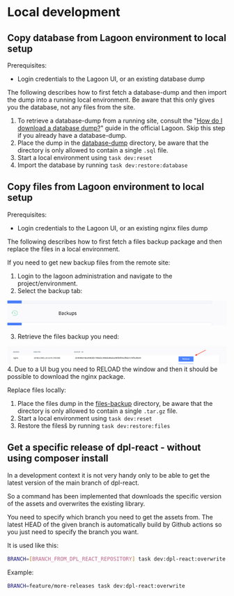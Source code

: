 # Local development

## Copy database from Lagoon environment to local setup

Prerequisites:

* Login credentials to the Lagoon UI, or an existing database dump

The following describes how to first fetch a database-dump and then import the
dump into a running local environment. Be aware that this only gives you the
database, not any files from the site.

1. To retrieve a database-dump from a running site, consult the
   "[How do I download a database dump?](https://docs.lagoon.sh/lagoon/resources/tutorials-and-webinars#how-do-i-download-a-database-dump)"
   guide in the official Lagoon. Skip this step if you already have a
   database-dump.
2. Place the dump in the [database-dump](../database-dump) directory, be aware
   that the directory is only allowed to contain a single `.sql` file.
3. Start a local environment using `task dev:reset`
4. Import the database by running `task dev:restore:database`

## Copy files from Lagoon environment to local setup

Prerequisites:

* Login credentials to the Lagoon UI, or an existing nginx files dump

The following describes how to first fetch a files backup package
and then replace the files in a local environment.

If you need to get new backup files from the remote site:

<!-- markdownlint-disable ol-prefix -->
1. Login to the lagoon administration and navigate to the project/environment.
2. Select the backup tab:

![backup_tab image](images/backup_tab.png)

3. Retrieve the files backup you need:

![retrieve image](images/retrieve.png)
4. Due to a UI bug you need to RELOAD the window and then it should be possible
   to download the nginx package.
<!-- markdownlint-enable ol-prefix -->

Replace files locally:

1. Place the files dump in the [files-backup](../files-backup) directory, be aware
   that the directory is only allowed to contain a single `.tar.gz` file.
2. Start a local environment using `task dev:reset`
3. Restore the filesš by running `task dev:restore:files`

## Get a specific release of dpl-react - without using composer install

In a development context it is not very handy only
to be able to get the latest version of the main branch of dpl-react.

So a command has been implemented that downloads the specific version
of the assets and overwrites the existing library.

You need to specify which branch you need to get the assets from.
The latest HEAD of the given branch is automatically build by Github actions
so you just need to specify the branch you want.

It is used like this:

```bash
BRANCH=[BRANCH_FROM_DPL_REACT_REPOSITORY] task dev:dpl-react:overwrite
```

Example:

```bash
BRANCH=feature/more-releases task dev:dpl-react:overwrite
```
